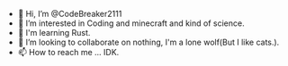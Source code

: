 - 👋 Hi, I’m @CodeBreaker2111
- 👀 I’m interested in Coding and minecraft and kind of science.
- 🌱 I'm learning Rust.
- 💞️ I’m looking to collaborate on nothing, I'm a lone wolf(But I like cats.).
- 📫 How to reach me ... IDK.

<!---
CodeBreaker2111/CodeBreaker2111 is a ✨ special ✨ repository because its `README.md` (this file) appears on your GitHub profile.
You can click the Preview link to take a look at your changes.
--->
